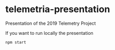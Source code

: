 # telemetria-presentation

Presentation of the 2019 Telemetry Project

If you want to run locally the presentation

```bash
npm start
```

